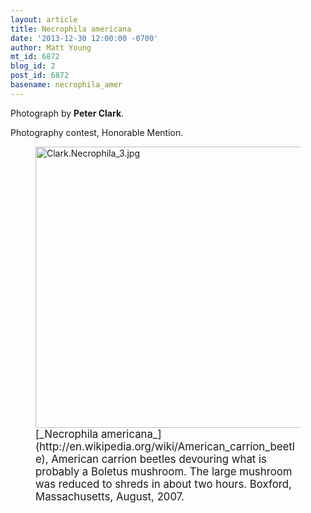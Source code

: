 ```yaml
---
layout: article
title: Necrophila americana
date: '2013-12-30 12:00:00 -0700'
author: Matt Young
mt_id: 6872
blog_id: 2
post_id: 6872
basename: necrophila_amer
---
```

Photograph by **Peter Clark**.

Photography contest, Honorable Mention.

<figure>
<img src="http://pandasthumb.org/Clark.Necrophila_3.jpg" alt="Clark.Necrophila_3.jpg" width="600" height="450" />
<figcaption markdown="span">
<big>[_Necrophila americana_](http://en.wikipedia.org/wiki/American_carrion_beetle), American carrion beetles devouring what is probably a Boletus mushroom.  The large mushroom was reduced to shreds in about two hours. Boxford, Massachusetts, August, 2007.</big>

</figcaption>
</figure>
